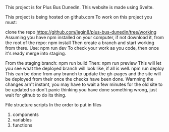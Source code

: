 This project is for Plus Bus Dunedin.
This website is made using Svelte.

This project is being hosted on github.com
To work on this project you must:

clone the repo https://github.com/legin8/plus-bus-dunedin/tree/working
Assuming you have npm installed on your computer, if not download it,
from the root of the repo: npm install
Then create a branch and start working from there.
Use: npm run dev
To check your work as you code, then once it's ready merge into staging.

From the staging branch: npm run build
Then: npm run preview
This will let you see what the deployed branch will look like, if all is well.
npm run deploy
This can be done from any branch to update the gh-pages and the site will be deployed from their once the checks have been done.
Warnning the changes arn't instant, you may have to wait a few minutes for the old site to be updated so don't panic thinking you have done something wrong, just wait for github to do its thing.


File structure
scripts
In the order to put in files
1. components
2. variables
3. functions